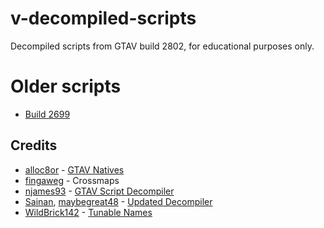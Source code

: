 # v-decompiled-scripts

Decompiled scripts from GTAV build 2802, for educational purposes only.

# Older scripts

* [Build 2699](https://github.com/root-cause/v-decompiled-scripts/tree/306a9c7c4bce98aa8242b8369496786dcdabf199)

## Credits

* [alloc8or](https://github.com/alloc8or) - [GTAV Natives](https://github.com/alloc8or/gta5-nativedb-data)
* [fingaweg](https://github.com/fingaweg) - Crossmaps
* [njames93](https://github.com/njames93) - [GTAV Script Decompiler](https://github.com/njames93/GTA-V-Script-Decompiler)
* [Sainan](https://github.com/Sainan), [maybegreat48](https://github.com/maybegreat48) - [Updated Decompiler](https://github.com/maybegreat48/GTA-V-Script-Decompiler)
* [WildBrick142](https://github.com/Wildbrick142) - [Tunable Names](https://github.com/Wildbrick142/V-Tunable-Names)
